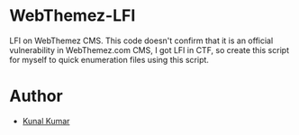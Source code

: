 # WebThemez-LFI
LFI on WebThemez CMS.
This code doesn't confirm that it is an official vulnerability in WebThemez.com CMS, I got LFI in CTF, so create this script for myself to quick enumeration files using this script.
<h1>Author</h1>
<ul>
  <li><a href="https://twitter.com/l1v1n9h311">Kunal Kumar</a></li>
  </ul>
  
